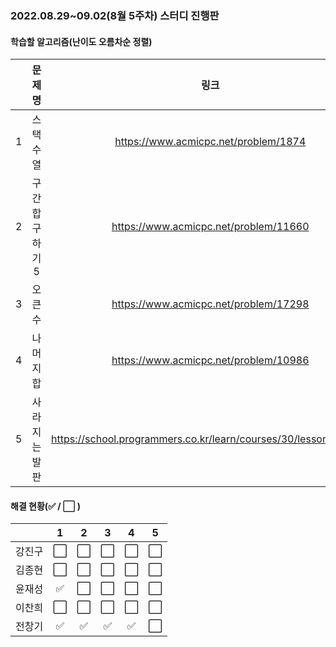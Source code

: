 ### 2022.08.29~09.02(8월 5주차) 스터디 진행판

#### 학습할 알고리즘(난이도 오름차순 정렬)

|      |   문제명    |                 링크                  | 난이도 |
| :--: | :---------: | :-----------------------------------: | :----: |
|  1   | 스택 수열 | https://www.acmicpc.net/problem/1874 | 실버2 |
|  2   | 구간 합 구하기 5 | https://www.acmicpc.net/problem/11660 | 실버1 |
|  3   | 오큰수 | https://www.acmicpc.net/problem/17298 | 골드4 |
|  4   | 나머지 합 | https://www.acmicpc.net/problem/10986 | 골드3 |
|  5   | 사라지는 발판 | https://school.programmers.co.kr/learn/courses/30/lessons/92345 | Lv.3 |

#### 해결 현황(:white_check_mark: / :white_large_square:  )

|        |          1           |          2           |          3           |          4           |          5           |
| :----: | :------------------: | :------------------: | :------------------: | :------------------: | :------------------: |
| 강진구 | :white_large_square: | :white_large_square: | :white_large_square: | :white_large_square: | :white_large_square: |
| 김종현 | :white_large_square: | :white_large_square: | :white_large_square: | :white_large_square: | :white_large_square: |
|  윤재성  | :white_check_mark: | :white_large_square: | :white_large_square: | :white_large_square: | :white_large_square: |
| 이찬희 | :white_large_square: | :white_large_square: | :white_large_square: | :white_large_square: | :white_large_square: |
| 전창기 |  :white_check_mark:  |  :white_check_mark:  |  :white_check_mark:  |  :white_check_mark:  |  :white_large_square:  |
